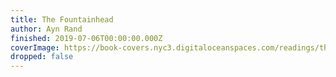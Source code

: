 ```yaml
---
title: The Fountainhead
author: Ayn Rand
finished: 2019-07-06T00:00:00.000Z
coverImage: https://book-covers.nyc3.digitaloceanspaces.com/readings/the-fountainhead-01.jpg
dropped: false
---
```


